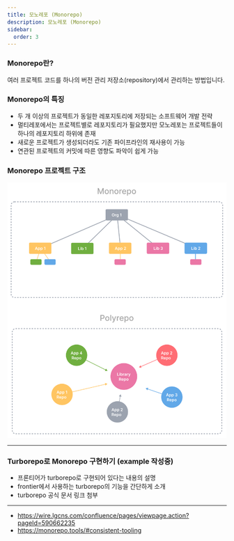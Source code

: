 ```yaml
---
title: 모노레포 (Monorepo)
description: 모노레포 (Monorepo)
sidebar:
  order: 3
---
```


### Monorepo란?

여러 프로젝트 코드를 하나의 버전 관리 저장소(repository)에서 관리하는 방법입니다.

### Monorepo의 특징

- 두 개 이상의 프로젝트가 동일한 레포지토리에 저장되는 소프트웨어 개발 전략
- 멀티레포에서는 프로젝트별로 레포지토리가 필요했지만 모노레포는 프로젝트들이 하나의 레포지토리 하위에 존재
- 새로운 프로젝트가 생성되더라도 기존 파이프라인의 재사용이 가능
- 연관된 프로젝트의 커밋에 따른 영향도 파악이 쉽게 가능

### Monorepo 프로젝트 구조

![Monorepo](../../../assets/monorepo-polyrepo.svg)

<hr>

### Turborepo로 Monorepo 구현하기 (example 작성중)

- 프론티어가 turborepo로 구현되어 있다는 내용의 설명
- frontier에서 사용하는 turborepo의 기능을 간단하게 소개
- turborepo 공식 문서 링크 첨부

<hr>

- https://wire.lgcns.com/confluence/pages/viewpage.action?pageId=590662235
- https://monorepo.tools/#consistent-tooling
